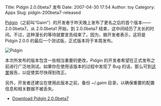 Title: Pidgin 2.0.0beta7 发布
Date: 2007-04-30 17:54
Author: toy
Category: Apps
Slug: pidgin-200beta7-released

[Pidgin](http://pidgin.im/)（之前叫“Gaim”）的开发者于昨天晚上发布了更名之后的首个版本——2.0.0beta7。从
2.0.0beta1 开始，到 2.0.0beta7
结束，这中间经历了太长的时间。不过，这种漫长的等待就要宣告结束了。因为，据开发者表示，这将是
Pidgin 2.0.0 的最后一个测试版，正式版本将于本周发布。

![Pidgin](http://i.linuxtoy.org/i/2007/04/pidgin-avatar.png)

本次所发布的版本包含一些相当重要的更改，Pidgin
的开发者希望在正式发布之前进行广泛地测试。如果你在使用该版本的过程中发现了
Bug
的话，那么可到[这里](http://developer.pidgin.im/)报告，以促使其尽快得到改正。

另外，开发者还建议在使用此版本之前，备份 ~/.gaim
目录，以确保重要的配置信息和相关数据不被丢失。

- [Download Pidgin
2.0.0beta7](http://sourceforge.net/project/showfiles.php?group_id=235&package_id=230234&release_id=504761)
